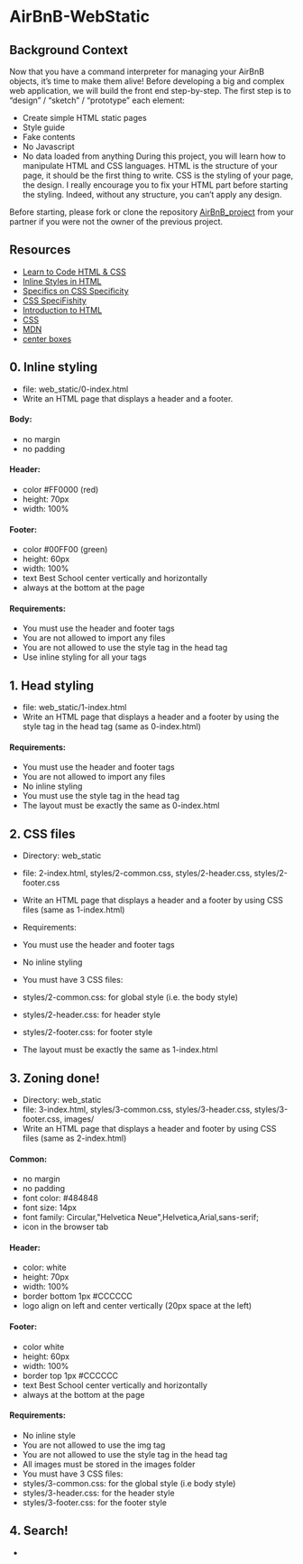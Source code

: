 # AirBnB-WebStatic

## Background Context

Now that you have a command interpreter for managing your AirBnB objects, it’s time to make them alive!
Before developing a big and complex web application, we will build the front end step-by-step.
The first step is to “design” / “sketch” / “prototype” each element:

* Create simple HTML static pages
* Style guide
* Fake contents
* No Javascript
* No data loaded from anything
During this project, you will learn how to manipulate HTML and CSS languages. HTML is the structure of your page, it should be the first thing to write. CSS is the styling of your page, the design. I really encourage you to fix your HTML part before starting the styling. Indeed, without any structure, you can’t apply any design.

Before starting, please fork or clone the repository [AirBnB_project](https://github.com/jaroldhakins/AirBnB) from your partner if you were not the owner of the previous project.

## Resources
* [Learn to Code HTML & CSS](https://learn.shayhowe.com/html-css/)
* [Inline Styles in HTML](https://www.codecademy.com/article/html-inline-styles)
* [Specifics on CSS Specificity](https://css-tricks.com/specifics-on-css-specificity/)
* [CSS SpeciFishity](https://www.standardista.com/wp-content/uploads/2012/01/specificity3.pdf)
* [Introduction to HTML](https://developer.mozilla.org/en-US/docs/Learn/HTML/Introduction_to_HTML)
* [CSS](https://developer.mozilla.org/en-US/docs/Learn/CSS)
* [MDN](https://developer.mozilla.org/en-US/)
* [center boxes](https://css-tricks.com/centering-css-complete-guide/)

## 0. Inline styling
* file: web_static/0-index.html
* Write an HTML page that displays a header and a footer.

#### Body:
* no margin
* no padding
#### Header:
* color #FF0000 (red)
* height: 70px
* width: 100%
#### Footer:
* color #00FF00 (green)
* height: 60px
* width: 100%
* text Best School center vertically and horizontally
* always at the bottom at the page

#### Requirements:

* You must use the header and footer tags
* You are not allowed to import any files
* You are not allowed to use the style tag in the head tag
* Use inline styling for all your tags

## 1. Head styling
* file: web_static/1-index.html
* Write an HTML page that displays a header and a footer by using the style tag in the head tag (same as 0-index.html)

#### Requirements:

* You must use the header and footer tags
* You are not allowed to import any files
* No inline styling
* You must use the style tag in the head tag
* The layout must be exactly the same as 0-index.html

## 2. CSS files
* Directory: web_static
* file: 2-index.html, styles/2-common.css, styles/2-header.css, styles/2-footer.css
* Write an HTML page that displays a header and a footer by using CSS files (same as 1-index.html)

* Requirements:

* You must use the header and footer tags
* No inline styling
* You must have 3 CSS files:
* styles/2-common.css: for global style (i.e. the body style)
* styles/2-header.css: for header style
* styles/2-footer.css: for footer style
* The layout must be exactly the same as 1-index.html

## 3. Zoning done!
* Directory: web_static
* file: 3-index.html, styles/3-common.css, styles/3-header.css, styles/3-footer.css, images/
* Write an HTML page that displays a header and footer by using CSS files (same as 2-index.html)

#### Common:
* no margin
* no padding
* font color: #484848
* font size: 14px
* font family: Circular,"Helvetica Neue",Helvetica,Arial,sans-serif;
* icon in the browser tab
#### Header:
* color: white
* height: 70px
* width: 100%
* border bottom 1px #CCCCCC
* logo align on left and center vertically (20px space at the left)
#### Footer:
* color white
* height: 60px
* width: 100%
* border top 1px #CCCCCC
* text Best School center vertically and horizontally
* always at the bottom at the page
#### Requirements:

* No inline style
* You are not allowed to use the img tag
* You are not allowed to use the style tag in the head tag
* All images must be stored in the images folder
* You must have 3 CSS files:
* styles/3-common.css: for the global style (i.e body style)
* styles/3-header.css: for the header style
* styles/3-footer.css: for the footer style

## 4. Search!
* 
